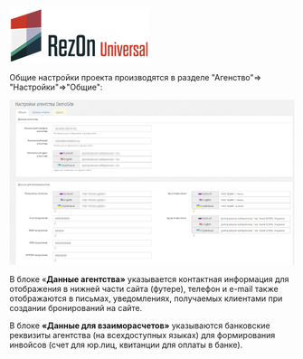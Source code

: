 ![](/assets/import.png)

Общие настройки проекта производятся в разделе "Агенство"=&gt; "Настройки"=&gt;"Общие":

![](/assets/2017-09-21_15h40_25.png)

В блоке «**Данные агентства»** указывается контактная информация для отображения в нижней части сайта \(футере\), телефон и e-mail также отображаются в письмах, уведомлениях, получаемых клиентами при создании бронирований на сайте.

В блоке **«Данные для взаиморасчетов»** указываются банковские реквизиты агентства \(на всехдоступных языках\) для формирования инвойсов \(счет для юр.лиц, квитанции для оплаты в банке\).

